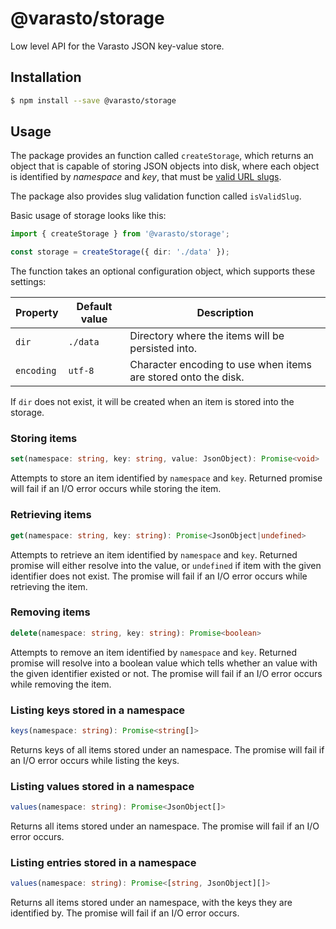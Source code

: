 # @varasto/storage

Low level API for the Varasto JSON key-value store.

## Installation

```bash
$ npm install --save @varasto/storage
```

## Usage

The package provides an function called `createStorage`, which returns an
object that is capable of storing JSON objects into disk, where each object
is identified by _namespace_ and _key_, that must be [valid URL slugs].

[valid url slugs]: https://ihateregex.io/expr/url-slug/

The package also provides slug validation function called `isValidSlug`.

Basic usage of storage looks like this:

```TypeScript
import { createStorage } from '@varasto/storage';

const storage = createStorage({ dir: './data' });
```

The function takes an optional configuration object, which supports these
settings:

| Property   | Default value | Description                                                    |
| ---------- | ------------- | -------------------------------------------------------------- |
| `dir`      | `./data`      | Directory where the items will be persisted into.              |
| `encoding` | `utf-8`       | Character encoding to use when items are stored onto the disk. |

If `dir` does not exist, it will be created when an item is stored into the
storage.

### Storing items

```TypeScript
set(namespace: string, key: string, value: JsonObject): Promise<void>
```

Attempts to store an item identified by `namespace` and `key`. Returned
promise will fail if an I/O error occurs while storing the item.

### Retrieving items

```TypeScript
get(namespace: string, key: string): Promise<JsonObject|undefined>
```

Attempts to retrieve an item identified by `namespace` and `key`. Returned
promise will either resolve into the value, or `undefined` if item with the
given identifier does not exist. The promise will fail if an I/O error
occurs while retrieving the item.

### Removing items

```TypeScript
delete(namespace: string, key: string): Promise<boolean>
```

Attempts to remove an item identified by `namespace` and `key`. Returned
promise will resolve into a boolean value which tells whether an value with
the given identifier existed or not. The promise will fail if an I/O error
occurs while removing the item.

### Listing keys stored in a namespace

```TypeScript
keys(namespace: string): Promise<string[]>
```

Returns keys of all items stored under an namespace. The promise will fail if
an I/O error occurs while listing the keys.

### Listing values stored in a namespace

```TypeScript
values(namespace: string): Promise<JsonObject[]>
```

Returns all items stored under an namespace. The promise will fail if an I/O
error occurs.

### Listing entries stored in a namespace

```TypeScript
values(namespace: string): Promise<[string, JsonObject][]>
```

Returns all items stored under an namespace, with the keys they are identified
by. The promise will fail if an I/O error occurs.
